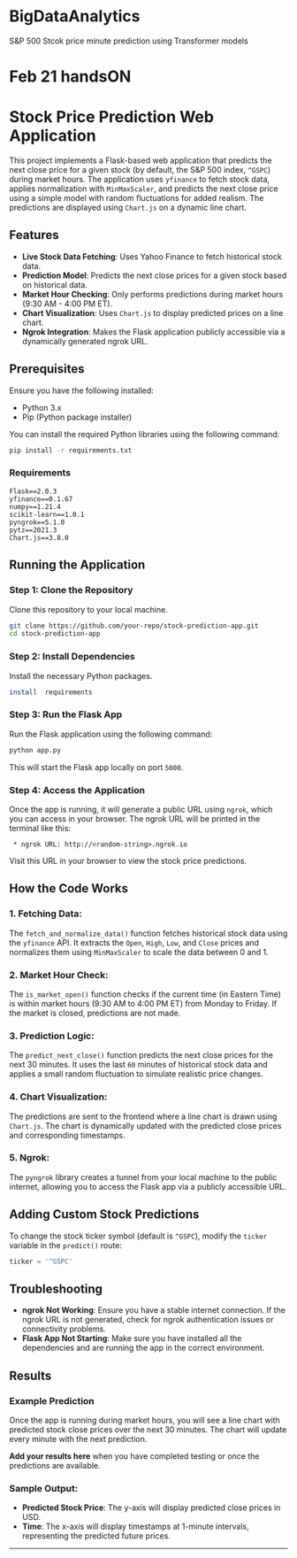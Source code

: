 # BigDataAnalytics

S&P 500 Stcok price minute prediction using Transformer models 

# Feb 21 handsON

# Stock Price Prediction Web Application

This project implements a Flask-based web application that predicts the next close price for a given stock (by default, the S&P 500 index, `^GSPC`) during market hours. The application uses `yfinance` to fetch stock data, applies normalization with `MinMaxScaler`, and predicts the next close price using a simple model with random fluctuations for added realism. The predictions are displayed using `Chart.js` on a dynamic line chart.

## Features

- **Live Stock Data Fetching**: Uses Yahoo Finance to fetch historical stock data.
- **Prediction Model**: Predicts the next close prices for a given stock based on historical data.
- **Market Hour Checking**: Only performs predictions during market hours (9:30 AM - 4:00 PM ET).
- **Chart Visualization**: Uses `Chart.js` to display predicted prices on a line chart.
- **Ngrok Integration**: Makes the Flask application publicly accessible via a dynamically generated ngrok URL.

## Prerequisites

Ensure you have the following installed:

- Python 3.x
- Pip (Python package installer)

You can install the required Python libraries using the following command:

```bash
pip install -r requirements.txt
```

### Requirements 


```
Flask==2.0.3
yfinance==0.1.67
numpy==1.21.4
scikit-learn==1.0.1
pyngrok==5.1.0
pytz==2021.3
Chart.js==3.8.0
```

## Running the Application

### Step 1: Clone the Repository

Clone this repository to your local machine.

```bash
git clone https://github.com/your-repo/stock-prediction-app.git
cd stock-prediction-app
```

### Step 2: Install Dependencies

Install the necessary Python packages.

```bash
install  requirements
```

### Step 3: Run the Flask App

Run the Flask application using the following command:

```bash
python app.py
```

This will start the Flask app locally on port `5000`.

### Step 4: Access the Application

Once the app is running, it will generate a public URL using `ngrok`, which you can access in your browser. The ngrok URL will be printed in the terminal like this:

```
 * ngrok URL: http://<random-string>.ngrok.io
```

Visit this URL in your browser to view the stock price predictions.

## How the Code Works

### 1. **Fetching Data**:

The `fetch_and_normalize_data()` function fetches historical stock data using the `yfinance` API. It extracts the `Open`, `High`, `Low`, and `Close` prices and normalizes them using `MinMaxScaler` to scale the data between 0 and 1.

### 2. **Market Hour Check**:

The `is_market_open()` function checks if the current time (in Eastern Time) is within market hours (9:30 AM to 4:00 PM ET) from Monday to Friday. If the market is closed, predictions are not made.

### 3. **Prediction Logic**:

The `predict_next_close()` function predicts the next close prices for the next 30 minutes. It uses the last `60` minutes of historical stock data and applies a small random fluctuation to simulate realistic price changes.

### 4. **Chart Visualization**:

The predictions are sent to the frontend where a line chart is drawn using `Chart.js`. The chart is dynamically updated with the predicted close prices and corresponding timestamps.

### 5. **Ngrok**:

The `pyngrok` library creates a tunnel from your local machine to the public internet, allowing you to access the Flask app via a publicly accessible URL.

## Adding Custom Stock Predictions

To change the stock ticker symbol (default is `^GSPC`), modify the `ticker` variable in the `predict()` route:

```python
ticker = '^GSPC'  
```

## Troubleshooting

- **ngrok Not Working**: Ensure you have a stable internet connection. If the ngrok URL is not generated, check for ngrok authentication issues or connectivity problems.
- **Flask App Not Starting**: Make sure you have installed all the dependencies and are running the app in the correct environment.

## Results

### Example Prediction

Once the app is running during market hours, you will see a line chart with predicted stock close prices over the next 30 minutes. The chart will update every minute with the next prediction.

**Add your results here** when you have completed testing or once the predictions are available.

### Sample Output:

- **Predicted Stock Price**: The y-axis will display predicted close prices in USD.
- **Time**: The x-axis will display timestamps at 1-minute intervals, representing the predicted future prices.

  

---

